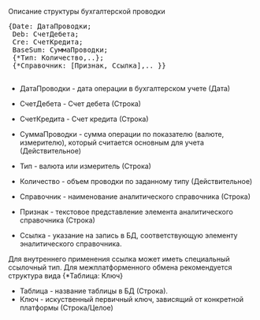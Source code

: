 Описание структуры бухгалтерской проводки
<pre>
{Date: ДатаПроводки;
 Deb: СчетДебета;
 Cre: СчетКредита;
 BaseSum: СуммаПроводки;
 {*Тип: Количество,..};
 {*Справочник: [Признак, Ссылка],.. }}
 </pre>
 * ДатаПроводки - дата операции в бухгалтерском учете (Дата)
 * СчетДебета - Счет дебета (Строка)
 * СчетКредита - Счет кредита (Строка)
 * СуммаПроводки - сумма операции по показателю (валюте, измерителю), который считается основным для учета (Действительное)
 
 * Тип - валюта или измеритель (Строка)
 * Количество - объем проводки по заданному типу (Действительное)
 
 * Справочник - наименование аналитического справочника (Строка)
 * Признак - текстовое представление элемента аналитического справочника (Строка)
 * Ссылка - указание на запись в БД, соответствующую элементу эналитического справочника. 

 Для внутреннего применения ссылка может иметь специальный ссылочный тип.
 Для межплатформенного обмена рекомендуется структура вида {*Таблица: Ключ}
 
 * Таблица - название таблицы в БД (Строка).
 * Ключ - искуственный первичный ключ, зависящий от конкретной платформы (Строка/Целое)
